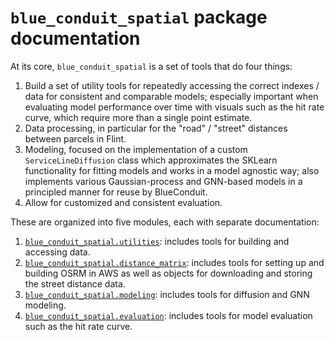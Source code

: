 # `blue_conduit_spatial` package documentation

At its core, `blue_conduit_spatial` is a set of tools that do four things:

1. Build a set of utility tools for repeatedly accessing the correct indexes / data for consistent and comparable models; especially important when evaluating model performance over time with visuals such as the hit rate curve, which require more than a single point estimate.
2. Data processing, in particular for the "road" / "street" distances between parcels in Flint.
3. Modeling, focused on the implementation of a custom `ServiceLineDiffusion` class which approximates the SKLearn functionality for fitting models and works in a model agnostic way; also implements various Gaussian-process and GNN-based models in a principled manner for reuse by BlueConduit.
4. Allow for customized and consistent evaluation.

These are organized into five modules, each with separate documentation:

1. [`blue_conduit_spatial.utilities`](bcs/utilities.md): includes tools for building and accessing data.
2. [`blue_conduit_spatial.distance_matrix`](bcs/distance_matrix.md): includes tools for setting up and building OSRM in AWS as well as objects for downloading and storing the street distance data.
3. [`blue_conduit_spatial.modeling`](bcs/modeling.md): includes tools for diffusion and GNN modeling.
4. [`blue_conduit_spatial.evaluation`](bcs/evaluation.md): includes tools for model evaluation such as the hit rate curve.